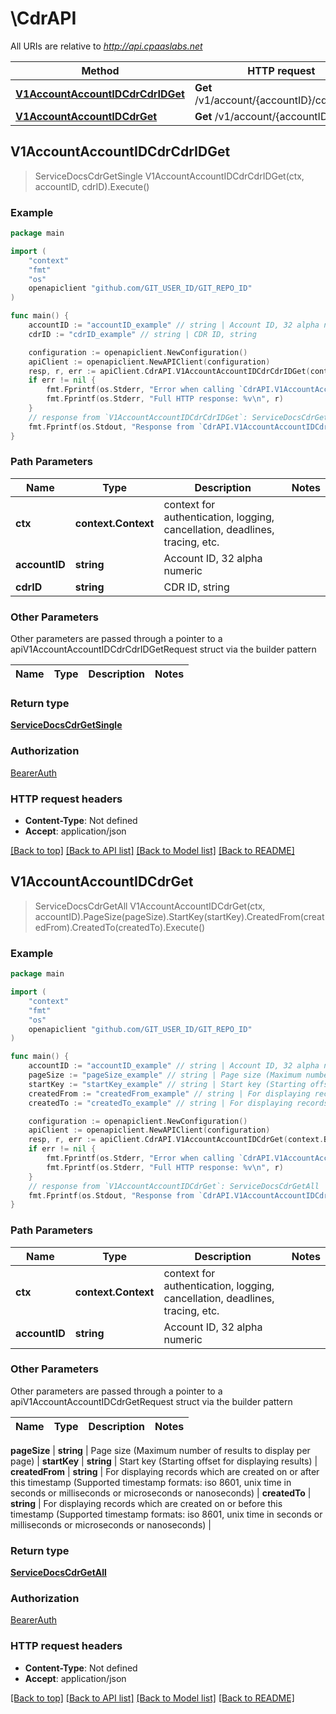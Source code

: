 # \CdrAPI

All URIs are relative to *http://api.cpaaslabs.net*

Method | HTTP request | Description
------------- | ------------- | -------------
[**V1AccountAccountIDCdrCdrIDGet**](CdrAPI.md#V1AccountAccountIDCdrCdrIDGet) | **Get** /v1/account/{accountID}/cdr/{cdrID} | 
[**V1AccountAccountIDCdrGet**](CdrAPI.md#V1AccountAccountIDCdrGet) | **Get** /v1/account/{accountID}/cdr | 



## V1AccountAccountIDCdrCdrIDGet

> ServiceDocsCdrGetSingle V1AccountAccountIDCdrCdrIDGet(ctx, accountID, cdrID).Execute()





### Example

```go
package main

import (
	"context"
	"fmt"
	"os"
	openapiclient "github.com/GIT_USER_ID/GIT_REPO_ID"
)

func main() {
	accountID := "accountID_example" // string | Account ID, 32 alpha numeric
	cdrID := "cdrID_example" // string | CDR ID, string

	configuration := openapiclient.NewConfiguration()
	apiClient := openapiclient.NewAPIClient(configuration)
	resp, r, err := apiClient.CdrAPI.V1AccountAccountIDCdrCdrIDGet(context.Background(), accountID, cdrID).Execute()
	if err != nil {
		fmt.Fprintf(os.Stderr, "Error when calling `CdrAPI.V1AccountAccountIDCdrCdrIDGet``: %v\n", err)
		fmt.Fprintf(os.Stderr, "Full HTTP response: %v\n", r)
	}
	// response from `V1AccountAccountIDCdrCdrIDGet`: ServiceDocsCdrGetSingle
	fmt.Fprintf(os.Stdout, "Response from `CdrAPI.V1AccountAccountIDCdrCdrIDGet`: %v\n", resp)
}
```

### Path Parameters


Name | Type | Description  | Notes
------------- | ------------- | ------------- | -------------
**ctx** | **context.Context** | context for authentication, logging, cancellation, deadlines, tracing, etc.
**accountID** | **string** | Account ID, 32 alpha numeric | 
**cdrID** | **string** | CDR ID, string | 

### Other Parameters

Other parameters are passed through a pointer to a apiV1AccountAccountIDCdrCdrIDGetRequest struct via the builder pattern


Name | Type | Description  | Notes
------------- | ------------- | ------------- | -------------



### Return type

[**ServiceDocsCdrGetSingle**](ServiceDocsCdrGetSingle.md)

### Authorization

[BearerAuth](../README.md#BearerAuth)

### HTTP request headers

- **Content-Type**: Not defined
- **Accept**: application/json

[[Back to top]](#) [[Back to API list]](../README.md#documentation-for-api-endpoints)
[[Back to Model list]](../README.md#documentation-for-models)
[[Back to README]](../README.md)


## V1AccountAccountIDCdrGet

> ServiceDocsCdrGetAll V1AccountAccountIDCdrGet(ctx, accountID).PageSize(pageSize).StartKey(startKey).CreatedFrom(createdFrom).CreatedTo(createdTo).Execute()





### Example

```go
package main

import (
	"context"
	"fmt"
	"os"
	openapiclient "github.com/GIT_USER_ID/GIT_REPO_ID"
)

func main() {
	accountID := "accountID_example" // string | Account ID, 32 alpha numeric
	pageSize := "pageSize_example" // string | Page size (Maximum number of results to display per page)
	startKey := "startKey_example" // string | Start key (Starting offset for displaying results)
	createdFrom := "createdFrom_example" // string | For displaying records which are created on or after this timestamp (Supported timestamp formats: iso 8601, unix time in seconds or milliseconds or microseconds or nanoseconds)
	createdTo := "createdTo_example" // string | For displaying records which are created on or before this timestamp (Supported timestamp formats: iso 8601, unix time in seconds or milliseconds or microseconds or nanoseconds)

	configuration := openapiclient.NewConfiguration()
	apiClient := openapiclient.NewAPIClient(configuration)
	resp, r, err := apiClient.CdrAPI.V1AccountAccountIDCdrGet(context.Background(), accountID).PageSize(pageSize).StartKey(startKey).CreatedFrom(createdFrom).CreatedTo(createdTo).Execute()
	if err != nil {
		fmt.Fprintf(os.Stderr, "Error when calling `CdrAPI.V1AccountAccountIDCdrGet``: %v\n", err)
		fmt.Fprintf(os.Stderr, "Full HTTP response: %v\n", r)
	}
	// response from `V1AccountAccountIDCdrGet`: ServiceDocsCdrGetAll
	fmt.Fprintf(os.Stdout, "Response from `CdrAPI.V1AccountAccountIDCdrGet`: %v\n", resp)
}
```

### Path Parameters


Name | Type | Description  | Notes
------------- | ------------- | ------------- | -------------
**ctx** | **context.Context** | context for authentication, logging, cancellation, deadlines, tracing, etc.
**accountID** | **string** | Account ID, 32 alpha numeric | 

### Other Parameters

Other parameters are passed through a pointer to a apiV1AccountAccountIDCdrGetRequest struct via the builder pattern


Name | Type | Description  | Notes
------------- | ------------- | ------------- | -------------

 **pageSize** | **string** | Page size (Maximum number of results to display per page) | 
 **startKey** | **string** | Start key (Starting offset for displaying results) | 
 **createdFrom** | **string** | For displaying records which are created on or after this timestamp (Supported timestamp formats: iso 8601, unix time in seconds or milliseconds or microseconds or nanoseconds) | 
 **createdTo** | **string** | For displaying records which are created on or before this timestamp (Supported timestamp formats: iso 8601, unix time in seconds or milliseconds or microseconds or nanoseconds) | 

### Return type

[**ServiceDocsCdrGetAll**](ServiceDocsCdrGetAll.md)

### Authorization

[BearerAuth](../README.md#BearerAuth)

### HTTP request headers

- **Content-Type**: Not defined
- **Accept**: application/json

[[Back to top]](#) [[Back to API list]](../README.md#documentation-for-api-endpoints)
[[Back to Model list]](../README.md#documentation-for-models)
[[Back to README]](../README.md)

